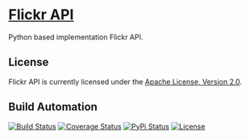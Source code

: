 # [Flickr API](http://flickr-api.hive.pt)

Python based implementation Flickr API.

## License

Flickr API is currently licensed under the [Apache License, Version 2.0](http://www.apache.org/licenses/).

## Build Automation

[![Build Status](https://travis-ci.com/hivesolutions/flickr_api.svg?branch=master)](https://travis-ci.com/hivesolutions/flickr_api)
[![Coverage Status](https://coveralls.io/repos/hivesolutions/flickr_api/badge.svg?branch=master)](https://coveralls.io/r/hivesolutions/flickr_api?branch=master)
[![PyPi Status](https://img.shields.io/pypi/v/flickr_api_python.svg)](https://pypi.python.org/pypi/flickr_api_python)
[![License](https://img.shields.io/badge/license-Apache%202.0-blue.svg)](https://www.apache.org/licenses/)
